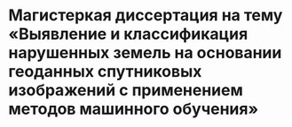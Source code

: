 # Магистеркая диссертация на тему «Выявление и классификация нарушенных земель на основании геоданных спутниковых изображений с применением методов машинного обучения»
